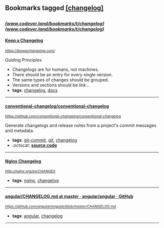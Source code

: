 ## Bookmarks tagged [[changelog]](https://www.codever.land/search?q=[changelog])

_<sup><sup>[www.codever.land/bookmarks/t/changelog](www.codever.land/bookmarks/t/changelog)</sup></sup>_
---
#### [Keep a Changelog](https://keepachangelog.com/)
_<sup>https://keepachangelog.com/</sup>_

Guiding Principles
* Changelogs are for humans, not machines.
* There should be an entry for every single version.
* The same types of changes should be grouped.
* Versions and sections should be link...
* **tags**: [changelog](../tagged/changelog.md), [docs](../tagged/docs.md)
---
#### [conventional-changelog/conventional-changelog](https://github.com/conventional-changelog/conventional-changelog)
_<sup>https://github.com/conventional-changelog/conventional-changelog</sup>_

Generate changelogs and release notes from a project's commit messages and metadata.
* **tags**: [git-commit](../tagged/git-commit.md), [git](../tagged/git.md), [changelog](../tagged/changelog.md)
* :octocat: **[source code](https://github.com/conventional-changelog/conventional-changelog)**
---
#### [Nginx Changelog](http://nginx.org/en/CHANGES)
_<sup>http://nginx.org/en/CHANGES</sup>_

* **tags**: [nginx](../tagged/nginx.md), [changelog](../tagged/changelog.md)
---
#### [angular/CHANGELOG.md at master · angular/angular · GitHub](https://github.com/angular/angular/blob/master/CHANGELOG.md)
_<sup>https://github.com/angular/angular/blob/master/CHANGELOG.md</sup>_

* **tags**: [angular](../tagged/angular.md), [changelog](../tagged/changelog.md)
---

